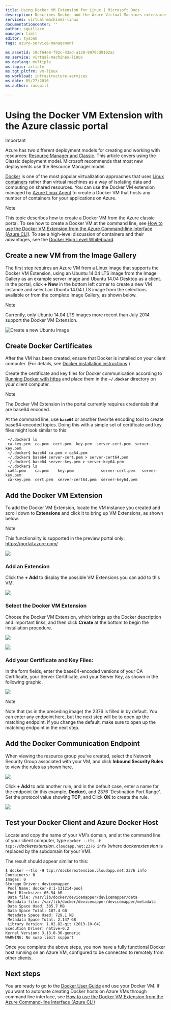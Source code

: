 ```yaml
---
title: Using Docker VM Extension for Linux | Microsoft Docs
description: Describes Docker and the Azure Virtual Machines extensions, and how to create Azure Virtual Machines that are docker hosts using the Azure CLI in classic deployment model.
services: virtual-machines-linux
documentationcenter: ''
author: squillace
manager: timlt
editor: tysonn
tags: azure-service-management

ms.assetid: 19cf64e8-f92c-43ad-a120-8976cd9102ac
ms.service: virtual-machines-linux
ms.devlang: multiple
ms.topic: article
ms.tgt_pltfrm: vm-linux
ms.workload: infrastructure-services
ms.date: 05/27/2016
ms.author: rasquill

---
```

# Using the Docker VM Extension with the Azure classic portal
> [!IMPORTANT] 
> Azure has two different deployment models for creating and working with resources: [Resource Manager and Classic](../../../resource-manager-deployment-model.md). This article covers using the Classic deployment model. Microsoft recommends that most new deployments use the Resource Manager model.

[Docker](https://www.docker.com/) is one of the most popular virtualization approaches that uses [Linux containers](http://en.wikipedia.org/wiki/LXC) rather than virtual machines as a way of isolating data and computing on shared resources. You can use the Docker VM extension managed by [Azure Linux Agent] to create a Docker VM that hosts any number of containers for your applications on Azure.

> [!NOTE]
> This topic describes how to create a Docker VM from the Azure classic portal. To see how to create a Docker VM at the command line, see [How to use the Docker VM Extension from the Azure Command-line Interface (Azure CLI)]. To see a high-level discussion of containers and their advantages, see the [Docker High Level Whiteboard](http://channel9.msdn.com/Blogs/Regular-IT-Guy/Docker-High-Level-Whiteboard).
> 
> 

## Create a new VM from the Image Gallery
The first step requires an Azure VM from a Linux image that supports the Docker VM Extension, using an Ubuntu 14.04 LTS image from the Image Gallery as an example server image and Ubuntu 14.04 Desktop as a client. In the portal, click **+ New** in the bottom left corner to create a new VM instance and select an Ubuntu 14.04 LTS image from the selections available or from the complete Image Gallery, as shown below.

> [!NOTE]
> Currently, only Ubuntu 14.04 LTS images more recent than July 2014 support the Docker VM Extension.
> 
> 

![Create a new Ubuntu Image](./media/portal-use-docker/ChooseUbuntu.png)

## Create Docker Certificates
After the VM has been created, ensure that Docker is installed on your client computer. (For details, see [Docker installation instructions](https://docs.docker.com/installation/#installation).)

Create the certificate and key files for Docker communication according to [Running Docker with https] and place them in the **`~/.docker`** directory on your client computer.

> [!NOTE]
> The Docker VM Extension in the portal currently requires credentials that are base64 encoded.
> 
> 

At the command line, use **`base64`** or another favorite encoding tool to create base64-encoded topics. Doing this with a simple set of certificate and key files might look similar to this:

```
 ~/.docker$ ls
 ca-key.pem  ca.pem  cert.pem  key.pem  server-cert.pem  server-key.pem
 ~/.docker$ base64 ca.pem > ca64.pem
 ~/.docker$ base64 server-cert.pem > server-cert64.pem
 ~/.docker$ base64 server-key.pem > server-key64.pem
 ~/.docker$ ls
 ca64.pem    ca.pem    key.pem            server-cert.pem   server-key.pem
 ca-key.pem  cert.pem  server-cert64.pem  server-key64.pem
```

## Add the Docker VM Extension
To add the Docker VM Extension, locate the VM instance you created and scroll down to **Extensions** and click it to bring up VM Extensions, as shown below.

> [!NOTE]
> This functionality is supported in the preview portal only: https://portal.azure.com/
> 
> 

![](media/portal-use-docker/ClickExtensions.png)

### Add an Extension
Click the **+ Add** to display the possible VM Extensions you can add to this VM.

![](media/portal-use-docker/ClickAdd.png)

### Select the Docker VM Extension
Choose the Docker VM Extension, which brings up the Docker description and important links, and then click **Create** at the bottom to begin the installation procedure.

![](media/portal-use-docker/ChooseDockerExtension.png)

![](media/portal-use-docker/CreateButtonFocus.png)

### Add your Certificate and Key Files:
In the form fields, enter the base64-encoded versions of your CA Certificate, your Server Certificate, and your Server Key, as shown in the following graphic.

![](media/portal-use-docker/AddExtensionFormFilled.png)

> [!NOTE]
> Note that (as in the preceding image) the 2376 is filled in by default. You can enter any endpoint here, but the next step will be to open up the matching endpoint. If you change the default, make sure to open up the matching endpoint in the next step.
> 
> 

## Add the Docker Communication Endpoint
When viewing the resource group you've created, select the Network Security Group associated with your VM, and click **Inbound Security Rules** to view the rules as shown here.

![](media/portal-use-docker/AddingEndpoint.png)

Click **+ Add** to add another rule, and in the default case, enter a name for the endpoint (in this example, **Docker**), and 2376 'Destination Port Range'. Set the protocol value showing **TCP**, and Click **OK** to create the rule.

![](media/portal-use-docker/AddEndpointFormFilledOut.png)

## Test your Docker Client and Azure Docker Host
Locate and copy the name of your VM's domain, and at the command line of your client computer, type `docker --tls -H tcp://`*dockerextension*`.cloudapp.net:2376 info` (where *dockerextension* is replaced by the subdomain for your VM).

The result should appear similar to this:

```
$ docker --tls -H tcp://dockerextension.cloudapp.net:2376 info
Containers: 0
Images: 0
Storage Driver: devicemapper
 Pool Name: docker-8:1-131214-pool
 Pool Blocksize: 65.54 kB
 Data file: /var/lib/docker/devicemapper/devicemapper/data
 Metadata file: /var/lib/docker/devicemapper/devicemapper/metadata
 Data Space Used: 305.7 MB
 Data Space Total: 107.4 GB
 Metadata Space Used: 729.1 kB
 Metadata Space Total: 2.147 GB
 Library Version: 1.02.82-git (2013-10-04)
Execution Driver: native-0.2
Kernel Version: 3.13.0-36-generic
WARNING: No swap limit support
```

Once you complete the above steps, you now have a fully functional Docker host running on an Azure VM, configured to be connected to remotely from other clients.

<!--Every topic should have next steps and links to the next logical set of content to keep the customer engaged-->
## Next steps
You are ready to go to the [Docker User Guide] and use your Docker VM. If you want to automate creating Docker hosts on Azure VMs through command line interface, see [How to use the Docker VM Extension from the Azure Command-line Interface (Azure CLI)]

<!--Anchors-->
[Create a new VM from the Image Gallery]:#createvm
[Create Docker Certificates]:#dockercerts
[Add the Docker VM Extension]:#adddockerextension
[Test Docker Client and Azure Docker Host]:#testclientandserver
[Next steps]:#next-steps

<!--Image references-->
[StartingPoint]:./media/StartingPoint.png
[StartingPoint]:./media/StartingPoint.png
[StartingPoint]:./media/StartingPoint.png
[StartingPoint]:./media/StartingPoint.png
[StartingPoint]:./media/StartingPoint.png
[StartingPoint]:./media/StartingPoint.png
[StartingPoint]:./media/StartingPoint.png
[StartingPoint]:./media/StartingPoint.png
[6]:./media/markdown-template-for-new-articles/pretty49.png
[7]:./media/markdown-template-for-new-articles/channel-9.png


<!--Link references-->
[How to use the Docker VM Extension from the Azure Command-line Interface (Azure CLI)]:http://azure.microsoft.com/documentation/articles/virtual-machines-docker-with-xplat-cli/
[Azure Linux Agent]:../../virtual-machines-linux-agent-user-guide.md
[Link 3 to another azure.microsoft.com documentation topic]:../storage-whatis-account.md

[Running Docker with https]:http://docs.docker.com/articles/https/
[Docker User Guide]:https://docs.docker.com/userguide/
